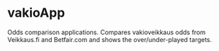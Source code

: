 vakioApp
================
Odds comparison applications. Compares vakioveikkaus odds from Veikkaus.fi 
and Betfair.com and shows the over/under-played targets.
